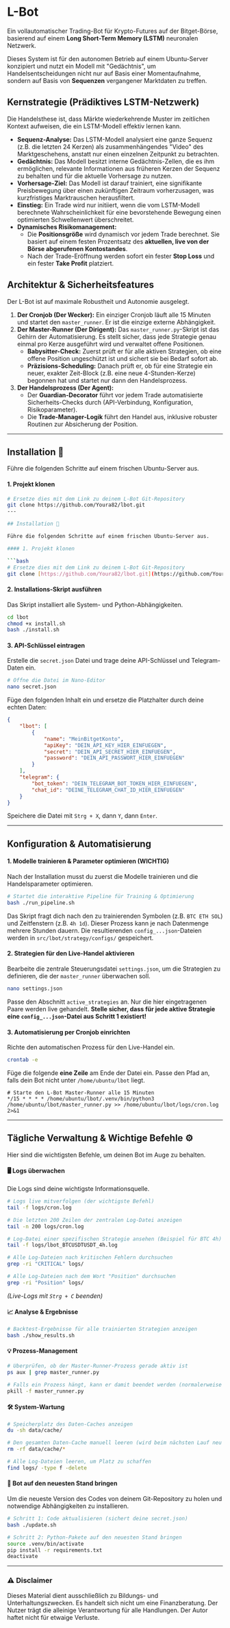 # L-Bot

Ein vollautomatischer Trading-Bot für Krypto-Futures auf der Bitget-Börse, basierend auf einem **Long Short-Term Memory (LSTM)** neuronalen Netzwerk.

Dieses System ist für den autonomen Betrieb auf einem Ubuntu-Server konzipiert und nutzt ein Modell mit "Gedächtnis", um Handelsentscheidungen nicht nur auf Basis einer Momentaufnahme, sondern auf Basis von **Sequenzen** vergangener Marktdaten zu treffen.

## Kernstrategie (Prädiktives LSTM-Netzwerk)

Die Handelsthese ist, dass Märkte wiederkehrende Muster im zeitlichen Kontext aufweisen, die ein LSTM-Modell effektiv lernen kann.

* **Sequenz-Analyse:** Das LSTM-Modell analysiert eine ganze Sequenz (z.B. die letzten 24 Kerzen) als zusammenhängendes "Video" des Marktgeschehens, anstatt nur einen einzelnen Zeitpunkt zu betrachten.
* **Gedächtnis:** Das Modell besitzt interne Gedächtnis-Zellen, die es ihm ermöglichen, relevante Informationen aus früheren Kerzen der Sequenz zu behalten und für die aktuelle Vorhersage zu nutzen.
* **Vorhersage-Ziel:** Das Modell ist darauf trainiert, eine signifikante Preisbewegung über einen zukünftigen Zeitraum vorherzusagen, was kurzfristiges Marktrauschen herausfiltert.
* **Einstieg:** Ein Trade wird nur initiiert, wenn die vom LSTM-Modell berechnete Wahrscheinlichkeit für eine bevorstehende Bewegung einen optimierten Schwellenwert überschreitet.
* **Dynamisches Risikomanagement:**
    * Die **Positionsgröße** wird dynamisch vor jedem Trade berechnet. Sie basiert auf einem festen Prozentsatz des **aktuellen, live von der Börse abgerufenen Kontostandes**.
    * Nach der Trade-Eröffnung werden sofort ein fester **Stop Loss** und ein fester **Take Profit** platziert.

## Architektur & Sicherheitsfeatures

Der L-Bot ist auf maximale Robustheit und Autonomie ausgelegt.

1.  **Der Cronjob (Der Wecker):** Ein einziger Cronjob läuft alle 15 Minuten und startet den `master_runner`. Er ist die einzige externe Abhängigkeit.
2.  **Der Master-Runner (Der Dirigent):** Das `master_runner.py`-Skript ist das Gehirn der Automatisierung. Es stellt sicher, dass jede Strategie genau einmal pro Kerze ausgeführt wird und verwaltet offene Positionen.
    * **Babysitter-Check:** Zuerst prüft er für alle aktiven Strategien, ob eine offene Position ungeschützt ist und sichert sie bei Bedarf sofort ab.
    * **Präzisions-Scheduling:** Danach prüft er, ob für eine Strategie ein neuer, exakter Zeit-Block (z.B. eine neue 4-Stunden-Kerze) begonnen hat und startet nur dann den Handelsprozess.
3.  **Der Handelsprozess (Der Agent):**
    * Der **Guardian-Decorator** führt vor jedem Trade automatisierte Sicherheits-Checks durch (API-Verbindung, Konfiguration, Risikoparameter).
    * Die **Trade-Manager-Logik** führt den Handel aus, inklusive robuster Routinen zur Absicherung der Position.

---

## Installation 🚀

Führe die folgenden Schritte auf einem frischen Ubuntu-Server aus.

#### 1. Projekt klonen

```bash
# Ersetze dies mit dem Link zu deinem L-Bot Git-Repository
git clone https://github.com/Youra82/lbot.git
---

## Installation 🚀

Führe die folgenden Schritte auf einem frischen Ubuntu-Server aus.

#### 1. Projekt klonen

```bash
# Ersetze dies mit dem Link zu deinem L-Bot Git-Repository
git clone [https://github.com/Youra82/lbot.git](https://github.com/Youra82/lbot.git)
````

#### 2\. Installations-Skript ausführen

Das Skript installiert alle System- und Python-Abhängigkeiten.

```bash
cd lbot
chmod +x install.sh
bash ./install.sh
```

#### 3\. API-Schlüssel eintragen

Erstelle die `secret.json` Datei und trage deine API-Schlüssel und Telegram-Daten ein.

```bash
# Öffne die Datei im Nano-Editor
nano secret.json
```

Füge den folgenden Inhalt ein und ersetze die Platzhalter durch deine echten Daten:

```json
{
    "lbot": [
        {
            "name": "MeinBitgetKonto",
            "apiKey": "DEIN_API_KEY_HIER_EINFUEGEN",
            "secret": "DEIN_API_SECRET_HIER_EINFUEGEN",
            "password": "DEIN_API_PASSWORT_HIER_EINFUEGEN"
        }
    ],
    "telegram": {
        "bot_token": "DEIN_TELEGRAM_BOT_TOKEN_HIER_EINFUEGEN",
        "chat_id": "DEINE_TELEGRAM_CHAT_ID_HIER_EINFUEGEN"
    }
}
```

Speichere die Datei mit `Strg + X`, dann `Y`, dann `Enter`.

-----

## Konfiguration & Automatisierung

#### 1\. Modelle trainieren & Parameter optimieren (WICHTIG)

Nach der Installation musst du zuerst die Modelle trainieren und die Handelsparameter optimieren.

```bash
# Startet die interaktive Pipeline für Training & Optimierung
bash ./run_pipeline.sh
```

Das Skript fragt dich nach den zu trainierenden Symbolen (z.B. `BTC ETH SOL`) und Zeitfenstern (z.B. `4h 1d`). Dieser Prozess kann je nach Datenmenge mehrere Stunden dauern. Die resultierenden `config_...json`-Dateien werden in `src/lbot/strategy/configs/` gespeichert.

#### 2\. Strategien für den Live-Handel aktivieren

Bearbeite die zentrale Steuerungsdatei `settings.json`, um die Strategien zu definieren, die der `master_runner` überwachen soll.

```bash
nano settings.json
```

Passe den Abschnitt `active_strategies` an. Nur die hier eingetragenen Paare werden live gehandelt. **Stelle sicher, dass für jede aktive Strategie eine `config_...json`-Datei aus Schritt 1 existiert\!**

#### 3\. Automatisierung per Cronjob einrichten

Richte den automatischen Prozess für den Live-Handel ein.

```bash
crontab -e
```

Füge die folgende **eine Zeile** am Ende der Datei ein. Passe den Pfad an, falls dein Bot nicht unter `/home/ubuntu/lbot` liegt.

```
# Starte den L-Bot Master-Runner alle 15 Minuten
*/15 * * * * /home/ubuntu/lbot/.venv/bin/python3 /home/ubuntu/lbot/master_runner.py >> /home/ubuntu/lbot/logs/cron.log 2>&1
```

-----

## Tägliche Verwaltung & Wichtige Befehle ⚙️

Hier sind die wichtigsten Befehle, um deinen Bot im Auge zu behalten.

#### 🖥️ Logs überwachen

Die Logs sind deine wichtigste Informationsquelle.

```bash
# Logs live mitverfolgen (der wichtigste Befehl)
tail -f logs/cron.log

# Die letzten 200 Zeilen der zentralen Log-Datei anzeigen
tail -n 200 logs/cron.log

# Log-Datei einer spezifischen Strategie ansehen (Beispiel für BTC 4h)
tail -f logs/lbot_BTCUSDTUSDT_4h.log

# Alle Log-Dateien nach kritischen Fehlern durchsuchen
grep -ri "CRITICAL" logs/

# Alle Log-Dateien nach dem Wort "Position" durchsuchen
grep -ri "Position" logs/
```

*(Live-Logs mit `Strg + C` beenden)*

#### 📈 Analyse & Ergebnisse

```bash
# Backtest-Ergebnisse für alle trainierten Strategien anzeigen
bash ./show_results.sh
```

#### 💡 Prozess-Management

```bash
# Überprüfen, ob der Master-Runner-Prozess gerade aktiv ist
ps aux | grep master_runner.py

# Falls ein Prozess hängt, kann er damit beendet werden (normalerweise nicht nötig)
pkill -f master_runner.py
```

#### 🛠️ System-Wartung

```bash
# Speicherplatz des Daten-Caches anzeigen
du -sh data/cache/

# Den gesamten Daten-Cache manuell leeren (wird beim nächsten Lauf neu aufgebaut)
rm -rf data/cache/*

# Alle Log-Dateien leeren, um Platz zu schaffen
find logs/ -type f -delete
```

#### 🔄 Bot auf den neuesten Stand bringen

Um die neueste Version des Codes von deinem Git-Repository zu holen und notwendige Abhängigkeiten zu installieren.

```bash
# Schritt 1: Code aktualisieren (sichert deine secret.json)
bash ./update.sh

# Schritt 2: Python-Pakete auf den neuesten Stand bringen
source .venv/bin/activate
pip install -r requirements.txt
deactivate
```

-----

### ⚠️ Disclaimer

Dieses Material dient ausschließlich zu Bildungs- und Unterhaltungszwecken. Es handelt sich nicht um eine Finanzberatung. Der Nutzer trägt die alleinige Verantwortung für alle Handlungen. Der Autor haftet nicht für etwaige Verluste.

```
```
